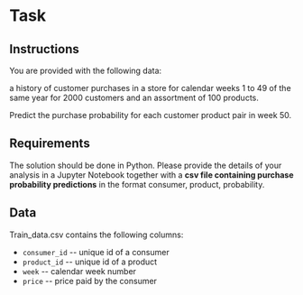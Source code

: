 # Task
##  Instructions
You are provided with the following data:

a history of customer purchases in a store for calendar weeks 1 to 49 of the same year for
2000 customers and an assortment of 100 products.

Predict the purchase probability for each customer product pair in week 50.

## Requirements
The solution should be done in Python. Please provide the details of your analysis in a Jupyter
Notebook together with a **csv file containing purchase probability predictions** in the format consumer,
product, probability.

## Data
Train_data.csv contains the following columns:
- `consumer_id` -- unique id of a consumer
- `product_id` -- unique id of a product
- `week` -- calendar week number
- `price` -- price paid by the consumer